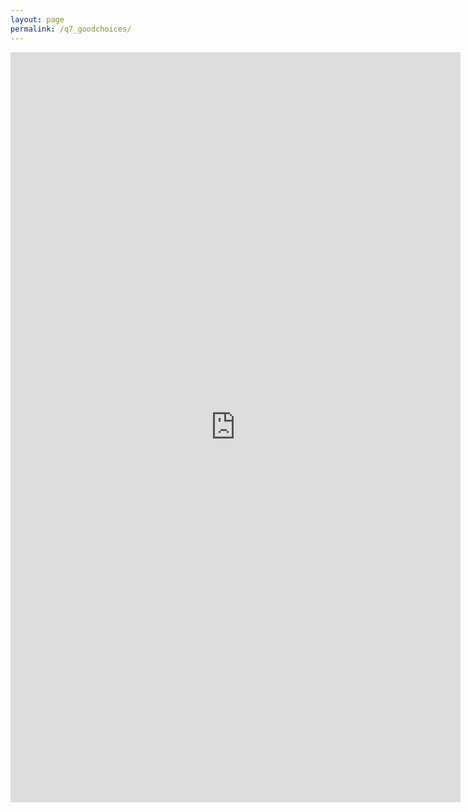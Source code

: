 ```yaml
---
layout: page
permalink: /q7_goodchoices/
---
```

<iframe src="https://docs.google.com/forms/d/e/1FAIpQLScDDJYrN7vXXwr3Yzf7OnbbZyaBx_-ADU578SRCUJ4B7bP00Q/viewform?embedded=true" width="720" height="1200" frameborder="0" marginheight="0" marginwidth="0">Wird geladen...</iframe>
